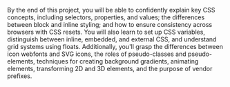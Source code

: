 By the end of this project, you will be able to confidently explain key CSS concepts, including selectors, properties, and values; the differences between block and inline styling; and how to ensure consistency across browsers with CSS resets. You will also learn to set up CSS variables, distinguish between inline, embedded, and external CSS, and understand grid systems using floats. Additionally, you'll grasp the differences between icon webfonts and SVG icons, the roles of pseudo-classes and pseudo-elements, techniques for creating background gradients, animating elements, transforming 2D and 3D elements, and the purpose of vendor prefixes.
